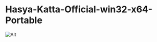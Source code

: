 # Hasya-Katta-Official-win32-x64-Portable


![Alt](https://repobeats.axiom.co/api/embed/94ed0e44dd05dd0f90a5e727d5d006d11d24541b.svg "Repobeats analytics image")
